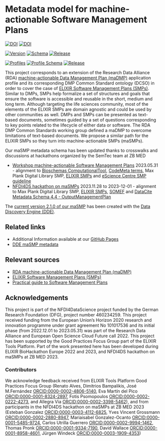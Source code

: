 # Metadata model for machine-actionable Software Management Plans

[![DOI](https://zenodo.org/badge/DOI/10.5281/zenodo.7806638.svg)](https://doi.org/10.5281/zenodo.7806638) [![DOI](https://zenodo.org/badge/DOI/10.5281/zenodo.10582121.svg)](https://doi.org/10.5281/zenodo.10582121)

[![Version](https://img.shields.io/badge/Version-2.1.0-orange)](https://github.com/zbmed-semtec/maSMPs/blob/main/schema/maSMP_schema_v2/maSMP_v2.jsonld) [![Schema](https://img.shields.io/badge/Schema-maSMP-orange)](https://discovery.biothings.io/ns/maSMP) [![Release](https://img.shields.io/badge/Release-2.1.0-orange)](#) 

[![Profiles](https://img.shields.io/badge/Profiles-2.1.1-pink)](https://github.com/zbmed-semtec/maSMPs/blob/main/schema/maSMP_schema_v2/maSMP_profiles_v2.jsonld) [![Profile Schema](https://img.shields.io/badge/Schema-maSMPProfile-pink)](https://discovery.biothings.io/ns/maSMPProfiles) [![Release](https://img.shields.io/badge/Release-2.1.1-pink)](#) 

This project corresponds to an extension of the Research Data Alliance (RDA) [machine-actionable Data Management Plan (maDMP)](https://github.com/RDA-DMP-Common/RDA-DMP-Common-Standard) application profile and its corresponding DMP Common Standard ontology (DCSO) in order to cover the case of [ELIXIR Software Management Plans (SMPs)](https://doi.org/10.37044/osf.io/k8znb). Similar to DMPs, SMPs help formalize a set of structures and goals that ensure the software is accessible and reusable in the short, medium and long term. Although targeting the life sciences community, most of the elements of the ELIXIR SMPs are domain agnostic and could be used by other communities as well. DMPs and SMPs can be presented as text-based documents, sometimes guided by a set of questions corresponding to key points related to the lifecycle of either data or software. The RDA DMP Common Standards working group defined a maDMP to overcome limitations of text-based documents. We propose a similar path for the ELIXIR SMPs so they turn into machine-actionable SMPs (maSMPs).

Our maSMP metadata schema has been updated thanks to crosswalks and discussions at hackathons organized by the SemTec team at ZB MED
* [Workshop machine-actionable Software Management Plans](https://doi.org/10.5281/zenodo.8087357) 2023.05.31 - alignment to [Bioschemas ComputationalTool](https://bioschemas.org/profiles/ComputationalTool/), [CodeMeta terms](https://codemeta.github.io/terms/), Max Plank Digital Library SMP, [ELIXIR SMPs](https://doi.org/10.37044/osf.io/k8znb) and [eScience Centre SMP guideline](https://zenodo.org/record/7248877#.Y4XeHXaZOUk)
* [NFDI4DS hackathon on maSMPs](#) 2023.11.28 to 2023-12-01 - alignment to Max Plank Digital Library SMP, [ELIXIR SMPs](https://doi.org/10.37044/osf.io/k8znb), [SOMEF](https://github.com/KnowledgeCaptureAndDiscovery/somef) and [DataCite Metadata Schema 4.4 - OutputManagementPlan](https://doi.org/10.14454/3w3z-sa82)

The [current version 2.1.0 of our maSMP](https://discovery.biothings.io/ns/maSMP) has been created with the [Data Discovery Engine (DDE)](https://discovery.biothings.io/).

## Related links
* Additional Information available at our [GitHub Pages](https://zbmed-semtec.github.io/maSMPs/)
* [DDE maSMP metadata](https://discovery.biothings.io/ns/maSMP)

## Relevant sources
* [RDA machine-actionable Data Management Plan (maDMP)](https://github.com/RDA-DMP-Common/RDA-DMP-Common-Standard)
* [ELIXIR Software Management Plans (SMPs)](https://doi.org/10.37044/osf.io/k8znb)
* [Practical guide to Software Management Plans](https://zenodo.org/record/7248877#.Y4XeHXaZOUk)

## Acknowledgements
This project is part of the NFDI4DataScience project funded by the German Research Foundation (DFG), project number 460234259. This project received funding from the European Union’s Horizon 2020 research and innovation programme under grant agreement No 101017536 and its initial phase (from 2022.12.01 to 2023.05.31) was part of the Research Data Alliance and European Open Science Cloud Future call 2022. This project has been supported by the Good Practices Focus Group part of the ELIXIR Tools Platform. Part of the work presented here has been developed during ELIXIR BioHackathon Europe 2022 and 2023, and NFDI4DS hackathon on maSMPs at ZB MED 2023.

### Contributors
We acknowledge feedback received from ELIXIR Tools Platform Good Practices Focus Group (Renato Alves, Dimitrios Bampalikis, José M.Fernández [ORCID:0000-0002-4806-5140](https://orcid.org/https://orcid.org/0000-0002-4806-5140), Eva Martín del Pico [ORCID:0000-0001-8324-2897](https://orcid.org/0000-0001-8324-2897), Fotis Psomopoulos [ORCID:0000-0002-0222-4273](https://orcid.org/0000-0002-0222-4273), and Allegra Via [ORCID:0000-0002-3398-5462](https://orcid.org/0000-0002-3398-5462)), and from participants in the NFDI4DS hackathon on maSMPs at ZB MED 2023 (Esteban Gonzalez [ORCID:0000-0003-4112-6825](https://orcid.org/0000-0003-4112-6825), Yves Vincent Grossmann [ORCID:0000-0002-2880-8947](https://orcid.org/0000-0002-2880-8947), Mariaisabel Gonzalez-Ocanto [ORCID:0000-0001-5485-9724](https://orcid.org/0000-0001-5485-9724), Carlos Utrilla Guerrero [ORCID:0000-0002-9994-1462](https://orcid.org/), Thomas Pronk [ORCID:0000-0001-9334-7190](https://orcid.org/0000-0001-9334-7190), David Wallace [ORCID:0000-0001-8958-4601](https://orcid.org/0000-0001-8958-4601), Jürgen Windeck [ORCID:0000-0003-1909-4353](https://orcid.org/0000-0003-1909-4353))


